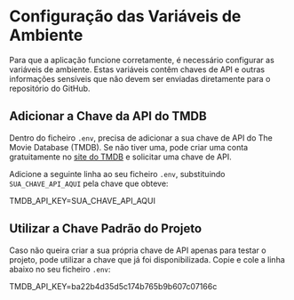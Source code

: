 # Configuração das Variáveis de Ambiente

Para que a aplicação funcione corretamente, é necessário configurar as variáveis de ambiente. Estas variáveis contêm chaves de API e outras informações sensíveis que não devem ser enviadas diretamente para o repositório do GitHub.


## Adicionar a Chave da API do TMDB

Dentro do ficheiro `.env`, precisa de adicionar a sua chave de API do The Movie Database (TMDB). Se não tiver uma, pode criar uma conta gratuitamente no [site do TMDB](https://www.themoviedb.org/signup) e solicitar uma chave de API.

Adicione a seguinte linha ao seu ficheiro `.env`, substituindo `SUA_CHAVE_API_AQUI` pela chave que obteve:

TMDB_API_KEY=SUA_CHAVE_API_AQUI

## Utilizar a Chave Padrão do Projeto

Caso não queira criar a sua própria chave de API apenas para testar o projeto, pode utilizar a chave que já foi disponibilizada. Copie e cole a linha abaixo no seu ficheiro `.env`:

TMDB_API_KEY=ba22b4d35d5c174b765b9b607c07166c
